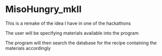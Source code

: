 # MisoHungry_mkII
This is a remake of the idea I have in one of the hackathons

The user will be specifying materials available into the program

The program will then search the database for the recipe containing the materials accordingly
